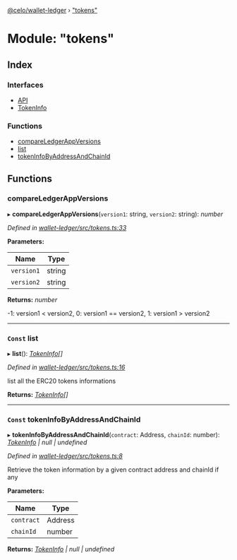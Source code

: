 [@celo/wallet-ledger](../README.md) › ["tokens"](_tokens_.md)

# Module: "tokens"

## Index

### Interfaces

* [API](../interfaces/_tokens_.api.md)
* [TokenInfo](../interfaces/_tokens_.tokeninfo.md)

### Functions

* [compareLedgerAppVersions](_tokens_.md#compareledgerappversions)
* [list](_tokens_.md#const-list)
* [tokenInfoByAddressAndChainId](_tokens_.md#const-tokeninfobyaddressandchainid)

## Functions

###  compareLedgerAppVersions

▸ **compareLedgerAppVersions**(`version1`: string, `version2`: string): *number*

*Defined in [wallet-ledger/src/tokens.ts:33](https://github.com/celo-org/celo-monorepo/blob/master/packages/sdk/wallets/wallet-ledger/src/tokens.ts#L33)*

**Parameters:**

Name | Type |
------ | ------ |
`version1` | string |
`version2` | string |

**Returns:** *number*

-1: version1 < version2,
 0: version1 == version2,
 1: version1 > version2

___

### `Const` list

▸ **list**(): *[TokenInfo](../interfaces/_tokens_.tokeninfo.md)[]*

*Defined in [wallet-ledger/src/tokens.ts:16](https://github.com/celo-org/celo-monorepo/blob/master/packages/sdk/wallets/wallet-ledger/src/tokens.ts#L16)*

list all the ERC20 tokens informations

**Returns:** *[TokenInfo](../interfaces/_tokens_.tokeninfo.md)[]*

___

### `Const` tokenInfoByAddressAndChainId

▸ **tokenInfoByAddressAndChainId**(`contract`: Address, `chainId`: number): *[TokenInfo](../interfaces/_tokens_.tokeninfo.md) | null | undefined*

*Defined in [wallet-ledger/src/tokens.ts:8](https://github.com/celo-org/celo-monorepo/blob/master/packages/sdk/wallets/wallet-ledger/src/tokens.ts#L8)*

Retrieve the token information by a given contract address and chainId if any

**Parameters:**

Name | Type |
------ | ------ |
`contract` | Address |
`chainId` | number |

**Returns:** *[TokenInfo](../interfaces/_tokens_.tokeninfo.md) | null | undefined*
